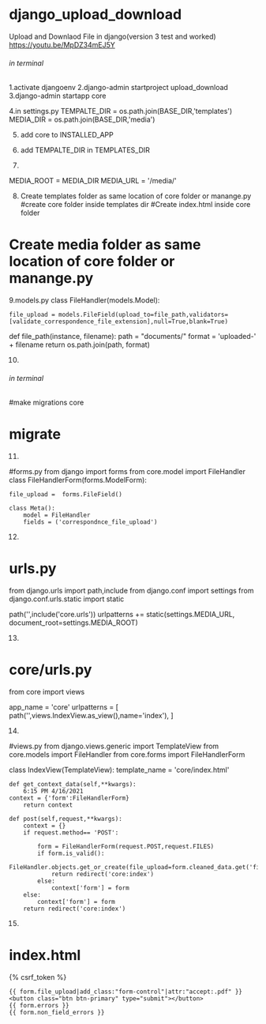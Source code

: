 # django_upload_download
Upload and Downlaod File in django(version 3 test and worked)
https://youtu.be/MpDZ34mEJ5Y

###### in terminal
1.activate djangoenv
2.django-admin startproject upload_download
3.django-admin startapp core

4.in settings.py
TEMPALTE_DIR = os.path.join(BASE_DIR,'templates')
MEDIA_DIR = os.path.join(BASE_DIR,'media')

5. add core to INSTALLED_APP

6. add TEMPALTE_DIR in TEMPLATES_DIR

7.
MEDIA_ROOT = MEDIA_DIR
MEDIA_URL = '/media/'

8. Create templates folder as same location of core folder or manange.py
#create core folder inside templates dir
#Create index.html inside core folder
# Create media folder as same location of core folder or manange.py


9.models.py
class FileHandler(models.Model):

    
    file_upload = models.FileField(upload_to=file_path,validators=[validate_correspondence_file_extension],null=True,blank=True)


def file_path(instance, filename):
    path = "documents/"
    format = 'uploaded-' +  filename
    return os.path.join(path, format)


10.
###### in terminal
#make migrations core
# migrate

11.
#forms.py
from django import forms
from core.model import FileHandler
class FileHandlerForm(forms.ModelForm):

    file_upload =  forms.FileField()

    class Meta():
        model = FileHandler
        fields = ('correspondnce_file_upload')

12.
# urls.py
from django.urls import path,include
from django.conf import settings
from django.conf.urls.static import static

path('',include('core.urls'))
urlpatterns += static(settings.MEDIA_URL, document_root=settings.MEDIA_ROOT)

13.
# core/urls.py
from core import views

app_name = 'core'
urlpatterns = [
	path('',views.IndexView.as_view(),name='index'),
]

14.
#views.py
from django.views.generic import TemplateView
from core.models import FileHandler
from core.forms import FileHandlerForm

class IndexView(TemplateView):
    template_name = 'core/index.html'

    def get_context_data(self,**kwargs):
        6:15 PM 4/16/2021
	context = {'form':FileHandlerForm}
        return context

    def post(self,request,**kwargs):
        context = {}
        if request.method== 'POST':
            
            form = FileHandlerForm(request.POST,request.FILES)
            if form.is_valid():
                FileHandler.objects.get_or_create(file_upload=form.cleaned_data.get('file_upload'))
                return redirect('core:index')
            else:
                context['form'] = form
        else:
            context['form'] = form
        return redirect('core:index')


15.
# index.html

<form method="POST"  enctype="multipart/form-data">
    {% csrf_token %}
                      
    {{ form.file_upload|add_class:"form-control"|attr:"accept:.pdf" }}
    <button class="btn btn-primary" type="submit"></button>
    {{ form.errors }}
    {{ form.non_field_errors }}
                      
</form>
